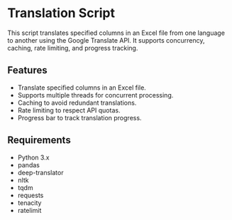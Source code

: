 # Translation Script

This script translates specified columns in an Excel file from one language to another using the Google Translate API. It supports concurrency, caching, rate limiting, and progress tracking.

## Features

- Translate specified columns in an Excel file.
- Supports multiple threads for concurrent processing.
- Caching to avoid redundant translations.
- Rate limiting to respect API quotas.
- Progress bar to track translation progress.

## Requirements

- Python 3.x
- pandas
- deep-translator
- nltk
- tqdm
- requests
- tenacity
- ratelimit
